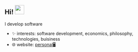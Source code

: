 ## Hi! <img src="https://media.giphy.com/media/hvRJCLFzcasrR4ia7z/giphy.gif" width="30">


I develop software

- ✨ interests: software development, economics, philosophy, technologies, buisiness
- 🌐 website: [personal🖥️](www.suhail.work)
